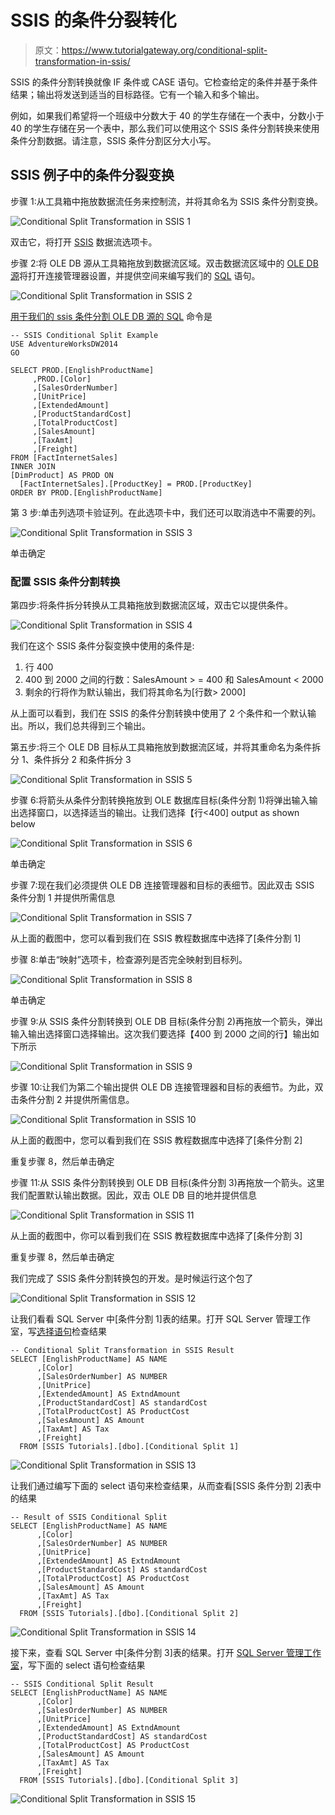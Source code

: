 # SSIS 的条件分裂转化

> 原文：<https://www.tutorialgateway.org/conditional-split-transformation-in-ssis/>

SSIS 的条件分割转换就像 IF 条件或 CASE 语句。它检查给定的条件并基于条件结果；输出将发送到适当的目标路径。它有一个输入和多个输出。

例如，如果我们希望将一个班级中分数大于 40 的学生存储在一个表中，分数小于 40 的学生存储在另一个表中，那么我们可以使用这个 SSIS 条件分割转换来使用条件分割数据。请注意，SSIS 条件分割区分大小写。

## SSIS 例子中的条件分裂变换

步骤 1:从工具箱中拖放数据流任务来控制流，并将其命名为 SSIS 条件分割变换。

![Conditional Split Transformation in SSIS 1](img/b9395d9fc8d2dd3ea71323fd611bd261.png)

双击它，将打开 [SSIS](https://www.tutorialgateway.org/ssis/) 数据流选项卡。

步骤 2:将 OLE DB 源从工具箱拖放到数据流区域。双击数据流区域中的 [OLE DB 源](https://www.tutorialgateway.org/ole-db-source-in-ssis/)将打开连接管理器设置，并提供空间来编写我们的 [SQL](https://www.tutorialgateway.org/sql/) 语句。

![Conditional Split Transformation in SSIS 2](img/378eec76615b07d2e7ff151cd58645e7.png)

[用于我们的 ssis 条件分割 OLE DB 源的 SQL](https://www.tutorialgateway.org/sql/) 命令是

```
-- SSIS Conditional Split Example
USE AdventureWorksDW2014
GO

SELECT PROD.[EnglishProductName]
     ,PROD.[Color]
     ,[SalesOrderNumber]
     ,[UnitPrice]
     ,[ExtendedAmount]
     ,[ProductStandardCost]
     ,[TotalProductCost]
     ,[SalesAmount]
     ,[TaxAmt]
     ,[Freight]
FROM [FactInternetSales]
INNER JOIN
[DimProduct] AS PROD ON
  [FactInternetSales].[ProductKey] = PROD.[ProductKey]
ORDER BY PROD.[EnglishProductName]
```

第 3 步:单击列选项卡验证列。在此选项卡中，我们还可以取消选中不需要的列。

![Conditional Split Transformation in SSIS 3](img/dd1396d35508d22d45765738049f0bd9.png)

单击确定

### 配置 SSIS 条件分割转换

第四步:将条件拆分转换从工具箱拖放到数据流区域，双击它以提供条件。

![Conditional Split Transformation in SSIS 4](img/fffd546a7c1948fcb623bd08cb4e3d05.png)

我们在这个 SSIS 条件分裂变换中使用的条件是:

1.  行 400
2.  400 到 2000 之间的行数：SalesAmount > = 400 和 SalesAmount < 2000
3.  剩余的行将作为默认输出，我们将其命名为[行数> 2000]

从上面可以看到，我们在 SSIS 的条件分割转换中使用了 2 个条件和一个默认输出。所以，我们总共得到三个输出。

第五步:将三个 OLE DB 目标从工具箱拖放到数据流区域，并将其重命名为条件拆分 1、条件拆分 2 和条件拆分 3

![Conditional Split Transformation in SSIS 5](img/2f3743bf857457a1fcd00a1a901e4dce.png)

步骤 6:将箭头从条件分割转换拖放到 OLE 数据库目标(条件分割 1)将弹出输入输出选择窗口，以选择适当的输出。让我们选择【行<400] output as shown below

![Conditional Split Transformation in SSIS 6](img/1df5fa679c1fe51311bcfb356ff2ddca.png)

单击确定

步骤 7:现在我们必须提供 OLE DB 连接管理器和目标的表细节。因此双击 SSIS 条件分割 1 并提供所需信息

![Conditional Split Transformation in SSIS 7](img/c780091c7a426e830484562fb6cbb655.png)

从上面的截图中，您可以看到我们在 SSIS 教程数据库中选择了[条件分割 1]

步骤 8:单击“映射”选项卡，检查源列是否完全映射到目标列。

![Conditional Split Transformation in SSIS 8](img/49ae3066fd0b6cb66c2e87602b9c93bb.png)

单击确定

步骤 9:从 SSIS 条件分割转换到 OLE DB 目标(条件分割 2)再拖放一个箭头，弹出输入输出选择窗口选择输出。这次我们要选择【400 到 2000 之间的行】输出如下所示

![Conditional Split Transformation in SSIS 9](img/1aaf715d91e7cf4e637b7d1679027c65.png)

步骤 10:让我们为第二个输出提供 OLE DB 连接管理器和目标的表细节。为此，双击条件分割 2 并提供所需信息。

![Conditional Split Transformation in SSIS 10](img/4370a972282214848ab27a683a2d44e2.png)

从上面的截图中，您可以看到我们在 SSIS 教程数据库中选择了[条件分割 2]

重复步骤 8，然后单击确定

步骤 11:从 SSIS 条件分割转换到 OLE DB 目标(条件分割 3)再拖放一个箭头。这里我们配置默认输出数据。因此，双击 OLE DB 目的地并提供信息

![Conditional Split Transformation in SSIS 11](img/0d1b1b7c9c2172ebea9c290e00c0856e.png)

从上面的截图中，你可以看到我们在 SSIS 教程数据库中选择了[条件分割 3]

重复步骤 8，然后单击确定

我们完成了 SSIS 条件分割转换包的开发。是时候运行这个包了

![Conditional Split Transformation in SSIS 12](img/3595a87db6e214070bf97c06b233fb94.png)

让我们看看 SQL Server 中[条件分割 1]表的结果。打开 SQL Server 管理工作室，写[选择语句](https://www.tutorialgateway.org/sql-select-statement/)检查结果

```
-- Conditional Split Transformation in SSIS Result
SELECT [EnglishProductName] AS NAME
      ,[Color]
      ,[SalesOrderNumber] AS NUMBER
      ,[UnitPrice]
      ,[ExtendedAmount] AS ExtndAmount
      ,[ProductStandardCost] AS standardCost
      ,[TotalProductCost] AS ProductCost
      ,[SalesAmount] AS Amount
      ,[TaxAmt] AS Tax
      ,[Freight]
  FROM [SSIS Tutorials].[dbo].[Conditional Split 1]

```

![Conditional Split Transformation in SSIS 13](img/2b343b4c0d591496265e97eb0d7a4f22.png)

让我们通过编写下面的 select 语句来检查结果，从而查看[SSIS 条件分割 2]表中的结果

```
-- Result of SSIS Conditional Split
SELECT [EnglishProductName] AS NAME
      ,[Color]
      ,[SalesOrderNumber] AS NUMBER
      ,[UnitPrice]
      ,[ExtendedAmount] AS ExtndAmount
      ,[ProductStandardCost] AS standardCost
      ,[TotalProductCost] AS ProductCost
      ,[SalesAmount] AS Amount
      ,[TaxAmt] AS Tax
      ,[Freight]
  FROM [SSIS Tutorials].[dbo].[Conditional Split 2]

```

![Conditional Split Transformation in SSIS 14](img/51a4c83ee20214f845e874ebc97b675c.png)

接下来，查看 SQL Server 中[条件分割 3]表的结果。打开 [SQL Server 管理工作室](https://www.tutorialgateway.org/sql-server-management-studio/)，写下面的 select 语句检查结果

```
-- SSIS Conditional Split Result
SELECT [EnglishProductName] AS NAME
      ,[Color]
      ,[SalesOrderNumber] AS NUMBER
      ,[UnitPrice]
      ,[ExtendedAmount] AS ExtndAmount
      ,[ProductStandardCost] AS standardCost
      ,[TotalProductCost] AS ProductCost
      ,[SalesAmount] AS Amount
      ,[TaxAmt] AS Tax
      ,[Freight]
  FROM [SSIS Tutorials].[dbo].[Conditional Split 3]

```

![Conditional Split Transformation in SSIS 15](img/eaee54e4ae683daf2c278f3c48446480.png)